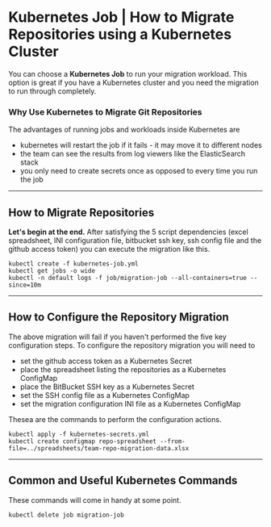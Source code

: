 
# Kubernetes Job | How to Migrate Repositories using a Kubernetes Cluster

You can choose a **Kubernetes Job** to run your migration workload. This option is great if you have a Kubernetes cluster and you need the migration to run through completely.

### Why Use Kubernetes to Migrate Git Repositories

The advantages of running jobs and workloads inside Kubernetes are

- kubernetes will restart the job if it fails - it may move it to different nodes
- the team can see the results from log viewers like the ElasticSearch stack
- you only need to create secrets once as opposed to every time you run the job


---


## How to Migrate Repositories

**Let's begin at the end.** After satisfying the 5 script dependencies (excel spreadsheet, INI configuration file, bitbucket ssh key, ssh config file and the github access token) you can execute the migration like this.

```
kubectl create -f kubernetes-job.yml
kubectl get jobs -o wide
kubectl -n default logs -f job/migration-job --all-containers=true --since=10m
```


---


## How to Configure the Repository Migration

The above migration will fail if you haven't performed the five key configuration steps.
To configure the repository migration you will need to

- set the github access token as a Kubernetes Secret
- place the spreadsheet listing the repositories as a Kubernetes ConfigMap
- place the BitBucket SSH key as a Kubernetes Secret
- set the SSH config file as a Kubernetes ConfigMap
- set the migration configuration INI file as a Kubernetes ConfigMap

Thesea are the commands to perform the configuration actions.

```
kubectl apply -f kubernetes-secrets.yml 
kubectl create configmap repo-spreadsheet --from-file=../spreadsheets/team-repo-migration-data.xlsx
```


---


## Common and Useful Kubernetes Commands

These commands will come in handy at some point.

```
kubectl delete job migration-job
```

